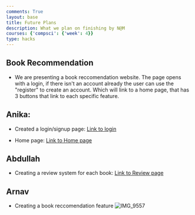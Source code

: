 ```yaml
---
comments: True
layout: base
title: Future Plans 
description: What we plan on finishing by N@M
courses: {'compsci': {'week': 4}}
type: hacks
---
```

## Book Recommendation
- We are presenting a book reccomendation website. The page opens with a login, if there isn't an account already the user can use the "register" to create an account. Which will link to a home page, that has 3 buttons that link to each specific feature. 

## Anika: 
- Created a login/signup page: 
 <a href='{{site.baseurl}}/lmc-login'>Link to login</a>

- Home page: 
 <a href='{{site.baseurl}}/Home'>Link to Home page</a>

## Abdullah
- Creating a review system for each book: 
 <a href='{{site.baseurl}}/Review'>Link to Review page</a>

## Arnav 
- Creating a book reccomendation feature
![IMG_9557](https://github.com/anikabhatnagar20/anikabhatnagar20/assets/142547044/c21b1215-48f2-4ae3-8ae1-c73e056b8d81)

